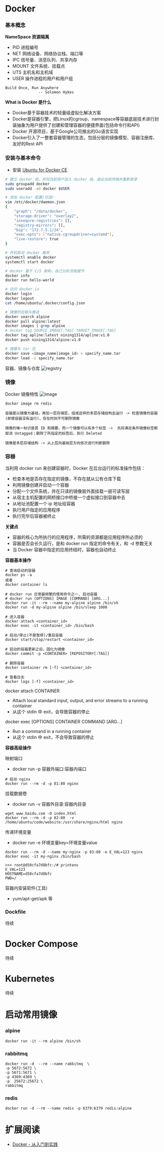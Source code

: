 # Docker

### 基本概念

**NameSpace 资源隔离**
- PID 进程编号
- NET 网络设备、网络协议栈、端口等
- IPC 信号量、消息队列、共享内存
- MOUNT 文件系统、挂载点
- UTS 主机名和主机域
- USER 操作进程的用户和用户组

```
Build Once, Run Anywhere
               -- Solomon Hykes
```

**What is Docker 是什么**
- Docker基于容器技术的轻量级虚拟化解决方案
- Docker是容器引擎，把Linux的cgroup、namespace等容器底层技术进行封装抽象为用户提供了创建和管理容器的便捷界面(包括命令行和API)
- Docker 开源项目，基于Google公司推出的Go语言实现
- Docker引入了一整套容器管理的生态，包括分层的镜像模型、容器注册库、友好的Rest API


### 安装与基本命令

- 安装 [Ubuntu for Docker CE](https://docs.docker.com/install/linux/docker-ce/ubuntu/)

```bash
# 建立 docker 组，并将当前用户加入 docker 组，退出当前终端并重新登录
sudo groupadd docker
sudo useradd -aG docker $USER

# 添加 docker 配置(可选)
vim /etc/docker/daemon.json
{
    "graph": "/data/docker",
    "storage-driver": "overlay2",
    "insequre-registries": [],
    "registry-mirrors": [],
    "bip": "172.7.5.1/24",
    "exec-opts": ["native.cgroupdriver=systemd"],
    "live-restore": true
}

# 开机启动 docker 服务
systemctl enable docker
systemctl start docker

# docker 基于 C/S 架构，自己分析流程细节
docker info
docker run hello-world

# 访问 docker.io
docker login
docker logout
cat /home/ubuntu/.docker/config.json

# 镜像的拉取与推送
docker search alpine
docker pull alpine:latest
docker images | grep alpine
# docker tag SOURCE_IMAGE[:TAG] TARGET_IMAGE[:TAG]
docker tag apline:latest nining1314/apline:v1.0
docker push nining1314/alpine:v1.0

# 镜像与 tar 包
docker save <image_name|image_id> > specify_name.tar
docker load -i specify_name.tar
```

容器、镜像与仓库
![registry](https://raw.githubusercontent.com/ni-ning/LearnDocker/master/images/structure.png)

### 镜像

Docker 镜像特性
![image](https://raw.githubusercontent.com/ni-ning/LearnDocker/master/images/bootfs.png)

`docker image rm redis`
```
容器是以镜像为基础，再加一层存储层，组成这样的多层存储结构去运行 -> 检查镜像的容器(即使容器没有运行)，存在时则不可删除镜像

镜像的唯一标识是其 ID 和摘要，而一个镜像可以有多个标签 ->  先将满足条件镜像标签都取消 Untagged；删除了所指定的标签后，执行 Deleted

镜像是多层存储结构 -> 从上层向基础层方向依次进行判断删除
```

### 容器

当利用 docker run 来创建容器时，Docker 在后台运行的标准操作包括：

- 检查本地是否存在指定的镜像，不存在就从公有仓库下载
- 利用镜像创建并启动一个容器
- 分配一个文件系统，并在只读的镜像层外面挂载一层可读写层
- 从宿主主机配置的网桥接口中桥接一个虚拟接口到容器中去
- 从地址池配置一个 ip 地址给容器
- 执行用户指定的应用程序
- 执行完毕后容器被终止

**关键点**

- 容器的核心为所执行的应用程序，所需的资源都是应用程序所必须的
- 容器是否会长久运行，是和 docker run 指定的命令有关，和 -d 参数无关
- 当 Docker 容器中指定的应用终结时，容器也自动终止

**容器基本操作**

```
# 查询启动的容器
docker ps -a
或者
docker container ls

# docker run 日常最频繁的使用命令之一, 启动容器
# docker run [OPTIONS] IMAGE [COMMAND] [ARG...]
docker run -it --rm --name my-alpine alpine /bin/sh
docker run -d my-alpine alpine /bin/sleep 1000

# 进入容器
docker attach <container_id>
docker exec -it <container_id> /bin/bash

# 启动/停止(不是暂停)/重启容器
docker start/stop/restart <container_id>

# 启动的容器更新之后，固化为镜像
docker commit -p <CONTAINER> [REPOSITORY[:TAG]]

# 删除容器
docker container rm [-f] <container_id>

# 查看日志
docker logs [-f] <container_id>
```

docker attach CONTAINER
- Attach local standard input, output, and error streams to a running container
- 从这个 stdin 中 exit，会导致容器的停止

docker exec [OPTIONS] CONTAINER COMMAND [ARG...]
- Run a command in a running container
- 从这个 stdin 中 exit，不会导致容器的停止

**容器高级操作**

映射端口
- docker run -p 容器外端口:容器内端口
```
# 启动 nginx
docker run --rm -d -p 81:80 nginx
```
挂载数据卷
- docker run -v 容器外目录:容器内目录
```
wget www.baidu.com -O index.html
docker run --rm -d -p 82:80  -v /home/ubuntu/code/website:/usr/share/nginx/html nginx
```
传递环境变量
- docker run -e 环境变量key=环境变量value
```
docker run --rm -d --name my-nginx -p 83:80 -e E_VAL=123 nginx
docker exec -it my-nginx /bin/bash

>>> root@d50cfa7d8bfc:/# printenv
E_VAL=123
HOSTNAME=d50cfa7d8bfc
PWD=/
```
容器内安装软件(工具)
- yum/apt-get/apk 等

### Dockfile
待续

# Docker Compose

待续

# Kubernetes

待续

# 启动常用镜像

### alpine
```
docker run -it --rm alpine /bin/sh
```

### rabbitmq
```
docker run -d  --rm --name rabbitmq  \
-p 5672:5672 \
-p 5671:5671 \
-p 4369:4369 \
-p  25672:25672 \
rabbitmq
```

### redis
```
docker run -d --rm --name redis -p 6379:6379 redis:alpine
```


# 扩展阅读

- [Docker - 从入门到实践](https://yeasy.gitbooks.io/docker_practice/)
